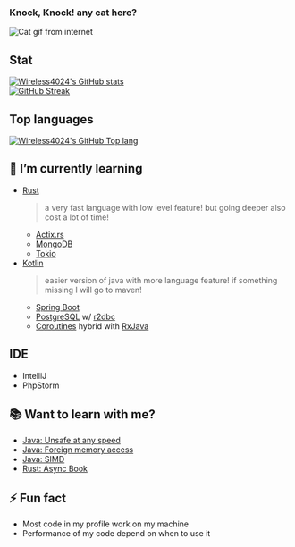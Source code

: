### Knock, Knock! any cat here?
![Cat gif from internet](https://thumbs.gfycat.com/FaroffFreeAfricangoldencat-max-1mb.gif)

## Stat
[![Wireless4024's GitHub stats](https://github-readme-stats.vercel.app/api?username=wireless4024&show_icons=true&theme=radical&hide_border=true&title_color=FF4D00&text_color=42A4F3)](https://github.com/Wireless4024)  
[![GitHub Streak](https://github-readme-streak-stats.herokuapp.com?user=Wireless4024&theme=radical&hide_border=true&ring=FF4D00&currStreakNum=FF4D00&sideNums=FF4D00&sideLabels=FF4000&currStreakLabel=FF4000&fire=EE6191&dates=42A4F3)](https://git.io/streak-stats)
## Top languages
[![Wireless4024's GitHub Top lang](https://github-readme-stats.vercel.app/api/top-langs?username=wireless4024&show_icons=true&theme=radical&hide_border=true&title_color=FF4D00&text_color=42A4F3&layout=compact&langs_count=4)](https://github.com/Wireless4024)  



<!--
**Wireless4024/Wireless4024** is a ✨ _special_ ✨ repository because its `README.md` (this file) appears on your GitHub profile.

Here are some ideas to get you started:

- 🔭 I’m currently working on ...
- 🌱 I’m currently learning ...
- 👯 I’m looking to collaborate on ...
- 🤔 I’m looking for help with ...
- 💬 Ask me about ...
- 📫 How to reach me: ...
- 😄 Pronouns: ...
- ⚡ Fun fact: ...
-->

## 🌱 I’m currently learning
+ [Rust](https://www.rust-lang.org/)
  > a very fast language with low level feature! but going deeper also cost a lot of time!
  - [Actix.rs](https://actix.rs/)
  - [MongoDB](https://github.com/mongodb/mongo-rust-driver)
  - [Tokio](https://tokio.rs/)
+ [Kotlin](https://kotlinlang.org/)
  > easier version of java with more language feature! if something missing I will go to maven!
  - [Spring Boot](https://spring.io/projects/spring-boot)
  - [PostgreSQL](https://www.postgresql.org/) w/ [r2dbc](https://r2dbc.io/)
  - [Coroutines](https://kotlinlang.org/docs/coroutines-overview.html) hybrid with [RxJava](https://reactivex.io/)

## IDE
+ IntelliJ
+ PhpStorm

## 📚 Want to learn with me?
+ [Java: Unsafe at any speed](https://blogs.oracle.com/javamagazine/post/the-unsafe-class-unsafe-at-any-speed)
+ [Java: Foreign memory access](https://openjdk.java.net/jeps/393)
+ [Java: SIMD](https://openjdk.java.net/jeps/417)
+ [Rust: Async Book](https://rust-lang.github.io/async-book/01_getting_started/01_chapter.html)

## ⚡ Fun fact
+ Most code in my profile work on my machine
+ Performance of my code depend on when to use it
